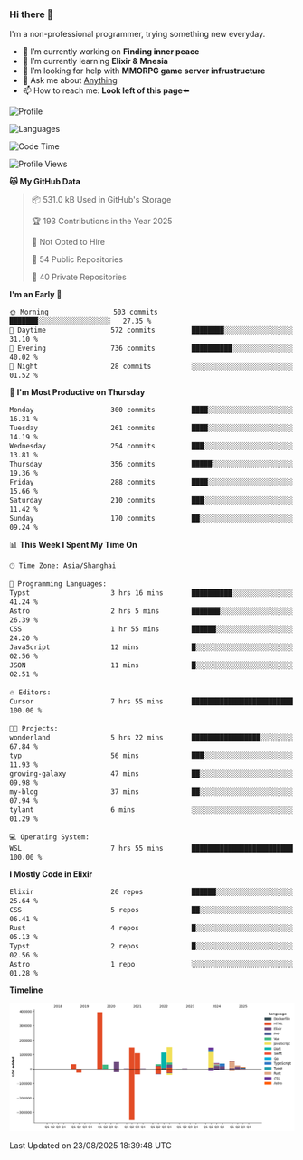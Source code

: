 ### Hi there 👋

I'm a non-professional programmer, trying something new everyday.

<!--
**dyzdyz010/dyzdyz010** is a ✨ _special_ ✨ repository because its `README.md` (this file) appears on your GitHub profile.
-->

- 🔭 I’m currently working on **Finding inner peace**
- 🌱 I’m currently learning **Elixir & Mnesia**
- 🤔 I’m looking for help with **MMORPG game server infrustructure**
- 💬 Ask me about [Anything](https://github.com/dyzdyz010/dyzdyz010/issues)
- 📫 How to reach me: **Look left of this page⬅️**

<!-- - 👯 I’m looking to collaborate on
- 😄 Pronouns: ...
- ⚡ Fun fact: ...
 -->
 
![Profile](https://github-readme-stats.vercel.app/api?username=dyzdyz010&count_private=true&show_icons=true&theme=dracula)

![Languages](https://github-readme-stats.vercel.app/api/top-langs/?username=dyzdyz010&layout=compact&theme=dracula)

<!--START_SECTION:waka-->
![Code Time](http://img.shields.io/badge/Code%20Time-2%2C064%20hrs%2058%20mins-blue)

![Profile Views](http://img.shields.io/badge/Profile%20Views-0-blue)

**🐱 My GitHub Data** 

> 📦 531.0 kB Used in GitHub's Storage 
 > 
> 🏆 193 Contributions in the Year 2025
 > 
> 🚫 Not Opted to Hire
 > 
> 📜 54 Public Repositories 
 > 
> 🔑 40 Private Repositories 
 > 
**I'm an Early 🐤** 

```text
🌞 Morning                503 commits         ███████░░░░░░░░░░░░░░░░░░   27.35 % 
🌆 Daytime                572 commits         ████████░░░░░░░░░░░░░░░░░   31.10 % 
🌃 Evening                736 commits         ██████████░░░░░░░░░░░░░░░   40.02 % 
🌙 Night                  28 commits          ░░░░░░░░░░░░░░░░░░░░░░░░░   01.52 % 
```
📅 **I'm Most Productive on Thursday** 

```text
Monday                   300 commits         ████░░░░░░░░░░░░░░░░░░░░░   16.31 % 
Tuesday                  261 commits         ████░░░░░░░░░░░░░░░░░░░░░   14.19 % 
Wednesday                254 commits         ███░░░░░░░░░░░░░░░░░░░░░░   13.81 % 
Thursday                 356 commits         █████░░░░░░░░░░░░░░░░░░░░   19.36 % 
Friday                   288 commits         ████░░░░░░░░░░░░░░░░░░░░░   15.66 % 
Saturday                 210 commits         ███░░░░░░░░░░░░░░░░░░░░░░   11.42 % 
Sunday                   170 commits         ██░░░░░░░░░░░░░░░░░░░░░░░   09.24 % 
```


📊 **This Week I Spent My Time On** 

```text
🕑︎ Time Zone: Asia/Shanghai

💬 Programming Languages: 
Typst                    3 hrs 16 mins       ██████████░░░░░░░░░░░░░░░   41.24 % 
Astro                    2 hrs 5 mins        ███████░░░░░░░░░░░░░░░░░░   26.39 % 
CSS                      1 hr 55 mins        ██████░░░░░░░░░░░░░░░░░░░   24.20 % 
JavaScript               12 mins             █░░░░░░░░░░░░░░░░░░░░░░░░   02.56 % 
JSON                     11 mins             █░░░░░░░░░░░░░░░░░░░░░░░░   02.51 % 

🔥 Editors: 
Cursor                   7 hrs 55 mins       █████████████████████████   100.00 % 

🐱‍💻 Projects: 
wonderland               5 hrs 22 mins       █████████████████░░░░░░░░   67.84 % 
typ                      56 mins             ███░░░░░░░░░░░░░░░░░░░░░░   11.93 % 
growing-galaxy           47 mins             ██░░░░░░░░░░░░░░░░░░░░░░░   09.98 % 
my-blog                  37 mins             ██░░░░░░░░░░░░░░░░░░░░░░░   07.94 % 
tylant                   6 mins              ░░░░░░░░░░░░░░░░░░░░░░░░░   01.29 % 

💻 Operating System: 
WSL                      7 hrs 55 mins       █████████████████████████   100.00 % 
```

**I Mostly Code in Elixir** 

```text
Elixir                   20 repos            ██████░░░░░░░░░░░░░░░░░░░   25.64 % 
CSS                      5 repos             ██░░░░░░░░░░░░░░░░░░░░░░░   06.41 % 
Rust                     4 repos             █░░░░░░░░░░░░░░░░░░░░░░░░   05.13 % 
Typst                    2 repos             █░░░░░░░░░░░░░░░░░░░░░░░░   02.56 % 
Astro                    1 repo              ░░░░░░░░░░░░░░░░░░░░░░░░░   01.28 % 
```



**Timeline**

![Lines of Code chart](https://raw.githubusercontent.com/dyzdyz010/dyzdyz010/master/assets/bar_graph.png)


 Last Updated on 23/08/2025 18:39:48 UTC
<!--END_SECTION:waka-->
